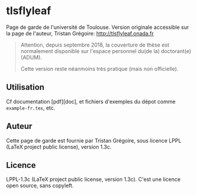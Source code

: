 # tlsflyleaf

Page de garde de l'université de Toulouse.
Version originale accessible sur la page de l'auteur, Tristan Grégoire:
http://tlsflyleaf.onada.fr

> Attention, depuis septembre 2018,
> la couverture de thèse est normalement disponible
> sur l'espace personnel du(de la) doctorant(e) (ADUM).
>
> Cette version reste néanmoins très pratique (mais non officielle).

## Utilisation

Cf documentation [pdf][doc],
et fichiers d'exemples du dépot comme `example-fr.tex`, etc.

## Auteur

Cette page de garde est fournie par Tristan Grégoire,
sous licence LPPL (LaTeX project public license), version 1.3c.

## Licence

LPPL-1.3c (LaTeX project public license, version 1.3c).
C'est une licence open source, sans copyleft.
